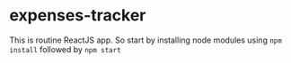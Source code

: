 # expenses-tracker
This is routine ReactJS app. So start by installing node modules using ```npm install``` followed by ```npm start```
